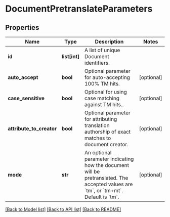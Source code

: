 # DocumentPretranslateParameters

## Properties
Name | Type | Description | Notes
------------ | ------------- | ------------- | -------------
**id** | **list[int]** | A list of unique Document identifiers. | 
**auto_accept** | **bool** | Optional parameter for auto-accepting 100% TM hits. | [optional] 
**case_sensitive** | **bool** | Optional for using case matching against TM hits.. | [optional] 
**attribute_to_creator** | **bool** | Optional parameter for attributing translation authorship of exact matches to document creator. | [optional] 
**mode** | **str** | An optional parameter indicating how the document will be pretranslated.  The accepted values are &#x60;tm&#x60;, or &#x60;tm+mt&#x60;. Default is &#x60;tm&#x60;.  | [optional] 

[[Back to Model list]](../README.md#documentation-for-models) [[Back to API list]](../README.md#documentation-for-api-endpoints) [[Back to README]](../README.md)


